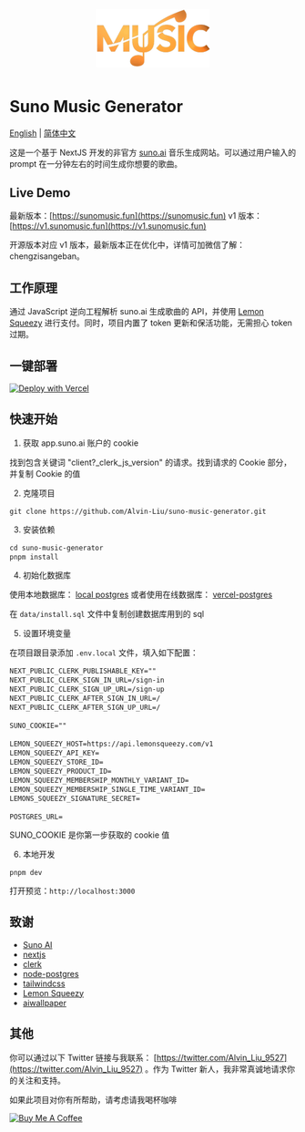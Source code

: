 <p align="center">
  <img alt="Suno Music Generator" src="https://github.com/Alvin-Liu/suno-music-generator/blob/master/public/logo.png" width="200" style="margin-bottom: 10px;">
</p>

# Suno Music Generator

[English](./README_EN.md) | [简体中文](./README.md)

这是一个基于 NextJS 开发的非官方 [suno.ai](https://www.suno.ai) 音乐生成网站。可以通过用户输入的 prompt 在一分钟左右的时间生成你想要的歌曲。

## Live Demo

最新版本：[https://sunomusic.fun](https://sunomusic.fun)
v1 版本：[https://v1.sunomusic.fun](https://v1.sunomusic.fun) 

开源版本对应 v1 版本，最新版本正在优化中，详情可加微信了解：chengzisangeban。

## 工作原理

通过 JavaScript 逆向工程解析 suno.ai 生成歌曲的 API，并使用 [Lemon Squeezy](https://www.lemonsqueezy.com/) 进行支付。同时，项目内置了 token 更新和保活功能，无需担心 token 过期。

## 一键部署

[![Deploy with Vercel](https://vercel.com/button)](https://vercel.com/import/project?template=https://github.com/Alvin-Liu/suno-music-generator)

## 快速开始

1. 获取 app.suno.ai 账户的 cookie 

找到包含关键词 "client?_clerk_js_version" 的请求。找到请求的 Cookie 部分，并复制 Cookie 的值

2. 克隆项目

```shell
git clone https://github.com/Alvin-Liu/suno-music-generator.git
```

3. 安装依赖

```shell
cd suno-music-generator
pnpm install
```

4. 初始化数据库

使用本地数据库： [local postgres](https://wiki.postgresql.org/wiki/Homebrew)
或者使用在线数据库： [vercel-postgres](https://vercel.com/docs/storage/vercel-postgres)

在 `data/install.sql` 文件中复制创建数据库用到的 sql

5. 设置环境变量

在项目跟目录添加 `.env.local` 文件，填入如下配置：

```
NEXT_PUBLIC_CLERK_PUBLISHABLE_KEY=""
NEXT_PUBLIC_CLERK_SIGN_IN_URL=/sign-in
NEXT_PUBLIC_CLERK_SIGN_UP_URL=/sign-up
NEXT_PUBLIC_CLERK_AFTER_SIGN_IN_URL=/
NEXT_PUBLIC_CLERK_AFTER_SIGN_UP_URL=/

SUNO_COOKIE=""

LEMON_SQUEEZY_HOST=https://api.lemonsqueezy.com/v1
LEMON_SQUEEZY_API_KEY=
LEMON_SQUEEZY_STORE_ID=
LEMON_SQUEEZY_PRODUCT_ID=
LEMON_SQUEEZY_MEMBERSHIP_MONTHLY_VARIANT_ID=
LEMON_SQUEEZY_MEMBERSHIP_SINGLE_TIME_VARIANT_ID=
LEMONS_SQUEEZY_SIGNATURE_SECRET=

POSTGRES_URL=
```

SUNO_COOKIE 是你第一步获取的 cookie 值

6. 本地开发

```shell
pnpm dev
```

打开预览：`http://localhost:3000` 

## 致谢

- [Suno AI](https://www.suno.ai)
- [nextjs](https://nextjs.org/docs)
- [clerk](https://clerk.com/docs/quickstarts/nextjs)
- [node-postgres](https://node-postgres.com/)
- [tailwindcss](https://tailwindcss.com/)
- [Lemon Squeezy](https://www.lemonsqueezy.com/)
- [aiwallpaper](https://github.com/all-in-aigc/aiwallpaper)

## 其他

你可以通过以下 Twitter 链接与我联系：
[https://twitter.com/Alvin_Liu_9527](https://twitter.com/Alvin_Liu_9527) 。作为 Twitter 新人，我非常真诚地请求你的关注和支持。

如果此项目对你有所帮助，请考虑请我喝杯咖啡

<a href="https://www.buymeacoffee.com/vnorange" target="_blank"><img src="https://cdn.buymeacoffee.com/buttons/default-orange.png" alt="Buy Me A Coffee" height="40" width="174"></a>
